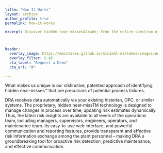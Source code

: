 ```yaml
---
title: "How It Works"
layout: archive
author_profile: true
permalink: how-it-works

excerpt: Discover hidden near-misses&trade; from the entire spectrum of process data.



header: 
  overlay_image: https://mmistakes.github.io/minimal-mistakes/images/unsplash-gallery-image-4.jpg
  overlay_filter: 0.45
  cta_label: "Request a Demo"
  cta_url: "#"
  
---
```


What makes us unique is our distinctive, patented approach of identifying hidden near-misses&trade; that are precursors of potential process failures.   

DRA receives data automatically via your existing historian, OPC, or similar systems. The  proprietary, hidden near-missTM technology is designed to manage changes in process over time, updating risk estimates dynamically.  Thus, the latest risk insights are available to all levels of the operations team, including  managers, supervisors, engineers, operators, and maintenance team.  Its easy-to-use web interface, and powerful communication and reporting features, provide transparent and effective risk information exchange among the plant personnel – making DRA a groundbreaking tool for proactive risk detection, predictive maintenance, and effective communication.

